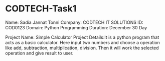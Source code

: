 # CODTECH-Task1

Name: Sadia Jannat Tonni
Company: CODTECH IT SOLUTIONS
ID: COD0123
Domain: Python Programming
Duration: December 30 Day

Project Name: Simple Calculator
Project Details:It is a python program that acts as a basic calculator. Here input two numbers and choose a operation like add, subtraction, multiplication, division. Then it will work the selected operation and give result to user. 
